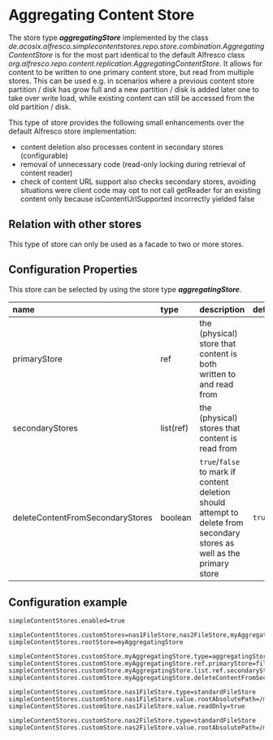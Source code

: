 # Aggregating Content Store

The store type **_aggregatingStore_** implemented by the class _de.acosix.alfresco.simplecontentstores.repo.store.combination.AggregatingContentStore_ is for the most part identical to the default Alfresco class _org.alfresco.repo.content.replication.AggregatingContentStore_. It allows for content to be written to one primary content store, but read from multiple stores. This can be used e.g. in scenarios where a previous content store partition / disk has grow full and a new partition / disk is added later one to take over write load, while existing content can still be accessed from the old partition / disk.

This type of store provides the following small enhancements over the default Alfresco store implementation:

* content deletion also processes content in secondary stores (configurable)
* removal of unnecessary code (read-only locking during retrieval of content reader)
* check of content URL support also checks secondary stores, avoiding situations were client code may opt to not call getReader for an existing content only because isContentUrlSupported incorrectly yielded false

## Relation with other stores

This type of store can only be used as a facade to two or more stores.

## Configuration Properties

This store can be selected by using the store type **_aggregatingStore_**.

| name | type | description | default | optional |
| :---| :--- | :--- | :--- | :--- |
| primaryStore | ref | the (physical) store that content is both written to and read from |  | no |
| secondaryStores | list(ref) | the (physical) stores that content is read from |  | no |
| deleteContentFromSecondaryStores | boolean | ``true``/``false`` to mark if content deletion should attempt to delete from secondary stores as well as the primary store | ``true`` | yes |


## Configuration example

```text
simpleContentStores.enabled=true

simpleContentStores.customStores=nas1FileStore,nas2FileStore,myAggregatingStore
simpleContentStores.rootStore=myAggregatingStore

simpleContentStores.customStore.myAggregatingStore.type=aggregatingStore
simpleContentStores.customStore.myAggregatingStore.ref.primaryStore=fileContentStore
simpleContentStores.customStore.myAggregatingStore.list.ref.secondaryStores=nas1FileStore,nas2FileStore
simpleContentstores.customStore.myAggregatingStore.deleteContentFromSecondaryStores=false

simpleContentStores.customStore.nas1FileStore.type=standardFileStore
simpleContentStores.customStore.nas1FileStore.value.rootAbsolutePath=/mnt/nas1/alfresco/alf_data/contentstore
simpleContentStores.customStore.nas1FileStore.value.readOnly=true

simpleContentStores.customStore.nas2FileStore.type=standardFileStore
simpleContentStores.customStore.nas2FileStore.value.rootAbsolutePath=/mnt/nas2/alfresco/alf_data/contentstore
```